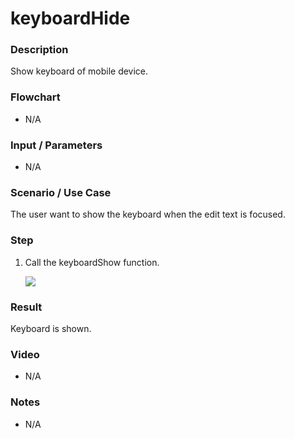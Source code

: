 # keyboardHide

### Description

Show keyboard of mobile device.

### Flowchart

- N/A

### Input / Parameters

- N/A

### Scenario / Use Case

The user want to show the keyboard when the edit text is focused.

### Step

1. Call the keyboardShow function. 

    ![](../../../../document/function/Device/keyboardShow/keyboardShow-step-1.png?raw=true)
    
### Result

Keyboard is shown.

<!--![](../../../../document/function/Device/keyboardHide/keyboardHide-result-1.png?raw=true)

Keyboard of mobile device will be dismissed. 

![](../../../../document/function/Device/keyboardHide/keyboardHide-result-2.png?raw=true)-->

### Video

- N/A
<!--[![Video](http://i.imgur.com/Ot5DWAW.png)](https://youtu.be/StTqXEQ2l-Y?t=35s)-->

### Notes

- N/A